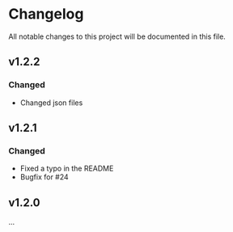 # Changelog

All notable changes to this project will be documented in this file.

## v1.2.2

### Changed 

- Changed json files

## v1.2.1

### Changed

- Fixed a typo in the README
- Bugfix for #24

## v1.2.0

...
